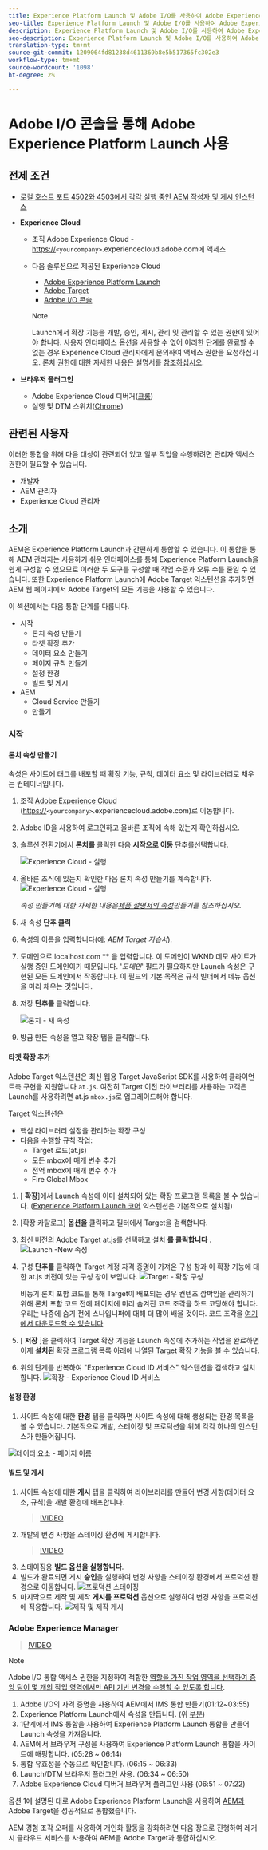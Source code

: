```yaml
---
title: Experience Platform Launch 및 Adobe I/O를 사용하여 Adobe Experience Manager과 Adobe Target 통합
seo-title: Experience Platform Launch 및 Adobe I/O를 사용하여 Adobe Experience Manager과 Adobe Target 통합
description: Experience Platform Launch 및 Adobe I/O를 사용하여 Adobe Experience Manager과 Adobe Target을 통합하는 방법 살펴보기
seo-description: Experience Platform Launch 및 Adobe I/O를 사용하여 Adobe Experience Manager과 Adobe Target을 통합하는 방법 살펴보기
translation-type: tm+mt
source-git-commit: 1209064fd81238d4611369b8e5b517365fc302e3
workflow-type: tm+mt
source-wordcount: '1098'
ht-degree: 2%

---
```



# Adobe I/O 콘솔을 통해 Adobe Experience Platform Launch 사용

## 전제 조건

* [로컬 호스트 포트 4502와 4503에서 각각 실행 중인 AEM 작성자 및 게시 인스턴스](./implementation.md#set-up-aem)
* **Experience Cloud**
   * 조직 Adobe Experience Cloud - <https://>`<yourcompany>`.experiencecloud.adobe.com에 액세스
   * 다음 솔루션으로 제공된 Experience Cloud
      * [Adobe Experience Platform Launch](https://experiencecloud.adobe.com)
      * [Adobe Target](https://experiencecloud.adobe.com)
      * [Adobe I/O 콘솔](https://console.adobe.io)

      >[!NOTE]
      >Launch에서 확장 기능을 개발, 승인, 게시, 관리 및 관리할 수 있는 권한이 있어야 합니다. 사용자 인터페이스 옵션을 사용할 수 없어 이러한 단계를 완료할 수 없는 경우 Experience Cloud 관리자에게 문의하여 액세스 권한을 요청하십시오. 론치 권한에 대한 자세한 내용은 설명서를 [참조하십시오](https://docs.adobelaunch.com/administration/user-permissions).


* **브라우저 플러그인**
   * Adobe Experience Cloud 디버거([크롬](https://chrome.google.com/webstore/detail/adobe-experience-cloud-de/ocdmogmohccmeicdhlhhgepeaijenapj))
   * 실행 및 DTM 스위치([Chrome](https://chrome.google.com/webstore/detail/launch-and-dtm-switch/nlgdemkdapolikbjimjajpmonpbpmipk))

## 관련된 사용자

이러한 통합을 위해 다음 대상이 관련되어 있고 일부 작업을 수행하려면 관리자 액세스 권한이 필요할 수 있습니다.

* 개발자
* AEM 관리자
* Experience Cloud 관리자

## 소개

AEM은 Experience Platform Launch과 간편하게 통합할 수 있습니다. 이 통합을 통해 AEM 관리자는 사용하기 쉬운 인터페이스를 통해 Experience Platform Launch을 쉽게 구성할 수 있으므로 이러한 두 도구를 구성할 때 작업 수준과 오류 수를 줄일 수 있습니다. 또한 Experience Platform Launch에 Adobe Target 익스텐션을 추가하면 AEM 웹 페이지에서 Adobe Target의 모든 기능을 사용할 수 있습니다.

이 섹션에서는 다음 통합 단계를 다룹니다.

* 시작
   * 론치 속성 만들기
   * 타겟 확장 추가
   * 데이터 요소 만들기
   * 페이지 규칙 만들기
   * 설정 환경
   * 빌드 및 게시
* AEM
   * Cloud Service 만들기
   * 만들기

### 시작

#### 론치 속성 만들기

속성은 사이트에 태그를 배포할 때 확장 기능, 규칙, 데이터 요소 및 라이브러리로 채우는 컨테이너입니다.

1. 조직 [Adobe Experience Cloud](https://experiencecloud.adobe.com/) (<https://>`<yourcompany>`.experiencecloud.adobe.com)로 이동합니다.
2. Adobe ID을 사용하여 로그인하고 올바른 조직에 속해 있는지 확인하십시오.
3. 솔루션 전환기에서 **론치를** 클릭한 다음 **시작으로 이동** 단추를선택합니다.

   ![Experience Cloud - 실행](assets/using-launch-adobe-io/exc-cloud-launch.png)

4. 올바른 조직에 있는지 확인한 다음 론치 속성 만들기를 계속합니다.
   ![Experience Cloud - 실행](assets/using-launch-adobe-io/launch-create-property.png)

   *속성 만들기에 대한 자세한 내용은[제품 설명서의 속성](https://docs.adobelaunch.com/administration/companies-and-properties#create-a-property)만들기를 참조하십시오.*
5. 새 속성 **단추 클릭**
6. 속성의 이름을 입력합니다(예: *AEM Target 자습서*).
7. 도메인으로 localhost.com ** 을 입력합니다. 이 도메인이 WKND 데모 사이트가 실행 중인 도메인이기 때문입니다. &#39;*도메인*&#39; 필드가 필요하지만 Launch 속성은 구현된 모든 도메인에서 작동합니다. 이 필드의 기본 목적은 규칙 빌더에서 메뉴 옵션을 미리 채우는 것입니다.
8. 저장 **단추를** 클릭합니다.

   ![론치 - 새 속성](assets/using-launch-adobe-io/exc-launch-property.png)

9. 방금 만든 속성을 열고 확장 탭을 클릭합니다.

#### 타겟 확장 추가

Adobe Target 익스텐션은 최신 웹용 Target JavaScript SDK를 사용하여 클라이언트측 구현을 지원합니다 `at.js`. 여전히 Target 이전 라이브러리를 사용하는 고객은 Launch를 사용하려면 at.js `mbox.js`로 업그레이드해야 [](https://docs.adobe.com/content/help/en/target/using/implement-target/client-side/upgrading-from-atjs-1x-to-atjs-20.html) 합니다.

Target 익스텐션은

* 핵심 라이브러리 설정을 관리하는 확장 구성
* 다음을 수행할 규칙 작업:
   * Target 로드(at.js)
   * 모든 mbox에 매개 변수 추가
   * 전역 mbox에 매개 변수 추가
   * Fire Global Mbox

1. [ **확장**]에서 Launch 속성에 이미 설치되어 있는 확장 프로그램 목록을 볼 수 있습니다. ([Experience Platform Launch 코어](https://exchange.adobe.com/experiencecloud.details.100223.adobe-launch-core-extension.html) 익스텐션은 기본적으로 설치됨)
2. [확장 카탈로그] **옵션을** 클릭하고 필터에서 Target을 검색합니다.
3. 최신 버전의 Adobe Target at.js를 선택하고 설치 **를 클릭합니다** .
   ![Launch -New 속성](assets/using-launch-adobe-io/launch-target-extension.png)

4. 구성 **단추를** 클릭하면 Target 계정 자격 증명이 가져온 구성 창과 이 확장 기능에 대한 at.js 버전이 있는 구성 창이 보입니다.
   ![Target - 확장 구성](assets/using-launch-adobe-io/launch-target-extension-2.png)

   비동기 론치 포함 코드를 통해 Target이 배포되는 경우 컨텐츠 깜박임을 관리하기 위해 론치 포함 코드 전에 페이지에 미리 숨겨진 코드 조각을 하드 코딩해야 합니다. 우리는 나중에 숨기 전에 스나입니퍼에 대해 더 많이 배울 것이다. 코드 조각을 [여기에서 다운로드할 수 있습니다](assets/using-launch-adobe-io/prehiding.js)

5. [ **저장** ]을 클릭하여 Target 확장 기능을 Launch 속성에 추가하는 작업을 완료하면 이제 **설치된** 확장 프로그램 목록 아래에 나열된 Target 확장 기능을 볼 수 있습니다.

6. 위의 단계를 반복하여 &quot;Experience Cloud ID 서비스&quot; 익스텐션을 검색하고 설치합니다.
   ![확장 - Experience Cloud ID 서비스](assets/using-launch-adobe-io/launch-extension-experience-cloud.png)

#### 설정 환경

1. 사이트 속성에 대한 **환경** 탭을 클릭하면 사이트 속성에 대해 생성되는 환경 목록을 볼 수 있습니다. 기본적으로 개발, 스테이징 및 프로덕션을 위해 각각 하나의 인스턴스가 만들어집니다.

![데이터 요소 - 페이지 이름](assets/using-launch-adobe-io/launch-environment-setup.png)

#### 빌드 및 게시

1. 사이트 속성에 대한 **게시** 탭을 클릭하여 라이브러리를 만들어 변경 사항(데이터 요소, 규칙)을 개발 환경에 배포합니다.
   >[!VIDEO](https://video.tv.adobe.com/v/28412?quality=12&learn=on)
2. 개발의 변경 사항을 스테이징 환경에 게시합니다.
   >[!VIDEO](https://video.tv.adobe.com/v/28419?quality=12&learn=on)
3. 스테이징용 **빌드 옵션을 실행합니다**.
4. 빌드가 완료되면 게시 **승인**을 실행하여 변경 사항을 스테이징 환경에서 프로덕션 환경으로 이동합니다.
   ![프로덕션 스테이징](assets/using-launch-adobe-io/build-staging.png)
5. 마지막으로 제작 및 제작 **게시를 프로덕션** 옵션으로 실행하여 변경 사항을 프로덕션에 적용합니다.
   ![제작 및 제작 게시](assets/using-launch-adobe-io/build-and-publish.png)

### Adobe Experience Manager

>[!VIDEO](https://video.tv.adobe.com/v/28416?quality=12&learn=on)

>[!NOTE]
>
> Adobe I/O 통합 액세스 권한을 지정하여 적합한 [역할을 가진 작업 영역을 선택하여 중앙 팀이 몇 개의 작업 영역에서만 API 기반 변경을 수행할 수 있도록 합니다](https://docs.adobe.com/content/help/en/target/using/administer/manage-users/enterprise/configure-adobe-io-integration.html).

1. Adobe I/O의 자격 증명을 사용하여 AEM에서 IMS 통합 만들기(01:12~03:55)
2. Experience Platform Launch에서 속성을 만듭니다. (위 [부분](#create-launch-property))
3. 1단계에서 IMS 통합을 사용하여 Experience Platform Launch 통합을 만들어 Launch 속성을 가져옵니다.
4. AEM에서 브라우저 구성을 사용하여 Experience Platform Launch 통합을 사이트에 매핑합니다. (05:28 ~ 06:14)
5. 통합 유효성을 수동으로 확인합니다. (06:15 ~ 06:33)
6. Launch/DTM 브라우저 플러그인 사용. (06:34 ~ 06:50)
7. Adobe Experience Cloud 디버거 브라우저 플러그인 사용 (06:51 ~ 07:22)

옵션 1에 설명된 대로 Adobe Experience Platform Launch을 사용하여 [AEM과](./using-aem-cloud-services.md#integrating-aem-target-options) Adobe Target을 성공적으로 통합했습니다.

AEM 경험 조각 오퍼를 사용하여 개인화 활동을 강화하려면 다음 장으로 진행하여 레거시 클라우드 서비스를 사용하여 AEM을 Adobe Target과 통합하십시오.
